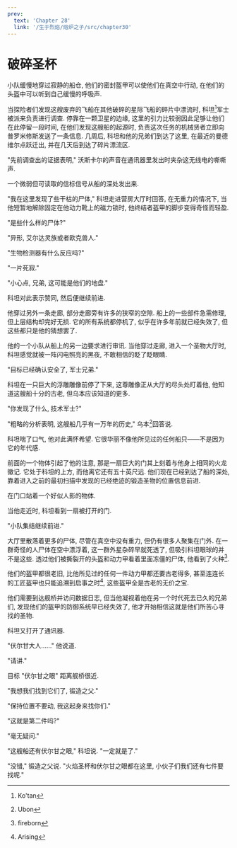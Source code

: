 ```yaml
---
prev:
  text: 'Chapter 28'
  link: '/生于烈焰/熔炉之子/src/chapter30'
---
```


# 破碎圣杯

小队缓慢地穿过寂静的船仓, 他们的密封盔甲可以使他们在真空中行动, 在他们的头盔中可以听到自己缓慢的呼吸声.

当探险者们发现这艘废弃的飞船在其他破碎的星际飞船的碎片中漂流时, 科坦[^1]军士被派来负责进行调查. 停靠在一颗卫星的边缘, 这里的引力比较弱因此足够让他们在此停留一段时间, 在他们发现这艘船的起源时, 负责这次任务的机械贤者立即向普罗米修斯发送了一条信息. 几周后, 科坦和他的兄弟们到达了这里, 在最近的曼德维尔点跃迁出, 并在几天后到达了碎片漂流区.

"先前调查出的证据表明," 沃斯卡尔的声音在通讯器里发出时夹杂这无线电的嘶嘶声.

一个微弱但可读取的信标信号从船的深处发出来.

"我在这里发现了些干枯的尸体," 科坦走进营房大厅时回答, 在无重力的情况下, 当他短暂地解除固定在他动力靴上的磁力锁时, 他终结者盔甲的脚步变得奇怪而轻盈.

"是些什么样的尸体?"

"异形, 艾尔达灵族或者欧克兽人."

"生物检测器有什么反应吗?"

"一片死寂."

"小心点, 兄弟, 这可能是他们的地盘."

科坦对此表示赞同, 然后便继续前进.

他穿过另外一条走廊, 部分走廊旁有许多的狭窄的空隙. 船上的一些部件急需修理, 但上层结构却完好无损. 它的所有系统都停机了, 似乎在许多年前就已经失效了, 但这些都只是他的猜想罢了.

他的一个小队从船上的另一边要求进行审讯. 当他穿过走廊, 进入一个圣物大厅时, 科坦感觉就被一阵闪电照亮的黑夜, 不敢相信的眨了眨眼睛.

"目标已经确认安全了, 军士兄弟."

科坦在一只巨大的浮雕雕像前停了下来, 这尊雕像正从大厅的尽头处盯着他, 他知道这艘船十分的古老, 但乌本应该知道的更多.

"你发现了什么, 技术军士?"

"粗略的分析表明, 这艘船几乎有一万年的历史," 乌本[^2]回答说.

科坦喘了口气, 他对此满怀希望. 它很华丽不像他所见过的任何船只——不是因为它的年代感.

前面的一个物体引起了他的注意, 那是一扇巨大的门其上刻着与他身上相同的火龙徽记. 它处于科坦的上方, 而他离它还有五十英尺远. 他们现在已经到达了船的深处, 靠着进入之前的最初扫描中发现的已经绝迹的锻造圣物的位置信息前进.

在门口站着一个好似人影的物体.

当他走近时, 科坦看到一扇被打开的门.

"小队集结继续前进."

大厅里散落着更多的尸体, 尽管在真空中没有重力, 但仍有很多人聚集在门外. 在一群奇怪的人尸体在空中漂浮着, 这一群外星杂碎早就死透了, 但吸引科坦眼球的并不是这些. 透过他们被撕裂开的头盔和动力甲看着里面冻僵的尸体, 他看到了火种[^3].

他们的盔甲都很老旧, 比他所见过的任何一件动力甲都还要古老得多, 甚至连连长的工匠盔甲也只能追溯到启事之时[^4], 这些盔甲全是古老的无价之宝.

他们需要到达舰桥并访问数据日志, 但当他凝视着他在另一个时代死去已久的兄弟们, 发现他们的盔甲的防御系统早已经失效了, 他才开始相信这就是他们所苦心寻找的圣物.

科坦又打开了通讯器.

"伏尔甘大人……" 他说道.

"请讲."

目标 "伏尔甘之眼" 距离舰桥很近.

"我想我们找到它们了, 锻造之父."

"保持位置不要动, 我这起身来找你们."

"这就是第二件吗?"

"毫无疑问."

"这艘船还有伏尔甘之眼," 科坦说. "一定就是了."

"没错," 锻造之父说. "火焰圣杯和伏尔甘之眼都在这里, 小伙子们我们还有七件要找呢."

[^1]: Ko'tan

[^2]: Ubon

[^3]: fireborn

[^4]: Arising
